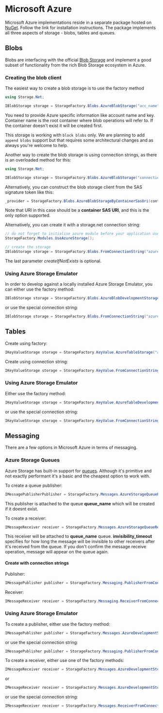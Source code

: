 # Microsoft Azure

Microsoft Azure implementations reside in a separate package hosted on [NuGet](https://www.nuget.org/packages/Storage.Net.Microsoft.Azure/). Follow the link for installation instructions. The package implements all three aspects of storage - blobs, tables and queues.

## Blobs

Blobs are interfacing with the official [Blob Storage](https://azure.microsoft.com/en-gb/services/storage/blobs/) and implement a good subset of functionality from the rich Blob Storage ecosystem in Azure.

### Creating the blob client

The easiest way to create a blob storage is to use the factory method

```csharp
using Storage.Net;

IBlobStorage storage = StorageFactory.Blobs.AzureBlobStorage("acc_name", "acc_key", "container_name");
```

You need to provide Azure specific information like account name and key. Container name is the root container where blob operations will refer to. If the container doesn't exist it will be created first.

This storage is working with `block blobs` only. We are planning to add `append blobs` support but that requires some architectural changes and as always you're welcome to help.

Another way to create the blob storage is using connection strings, as there is an overloaded method for this:

```csharp
using Storage.Net;

IBlobStorage storage = StorageFactory.Blobs.AzureBlobStorage("connection_string", "container_name");
```

Alternatively, you can construct the blob storage client from the SAS signature token like this:

```csharp
_provider = StorageFactory.Blobs.AzureBlobStorageByContainerSasUri(containerSasUri);
```

Note that URI in this case should be a **container SAS URI**, and this is the only option supported.

Alternatively, you can create it with a storage.net connection string:

```csharp
// do not forget to initialise azure module before your application uses connection strings:
StorageFactory.Modules.UseAzureStorage();

// create the storage
IBlobStorage storage = StorageFactory.Blobs.FromConnectionString("azure.blob://account=account_name;container=container_name;key=storage_key;createIfNotExists=false/true");
```

The last parameter *createIfNotExists* is optional.

### Using Azure Storage Emulator

In order to develop against a locally installed Azure Storage Emulator, you can either use the factory method:

```csharp
IBlobStorage storage = StorageFactory.Blobs.AzureBlobDevelopmentStorage();
```

or use the special connection string:

```csharp
IBlobStorage storage = StorageFactory.Blobs.FromConnectionString("azure.blob://development=true");
```

## Tables

Create using factory:

```csharp
IKeyValueStorage storage = StorageFactory.KeyValue.AzureTableStorage("account_name", "account_key");
```

Create using connection string:

```csharp
IKeyValueStorage storage = StorageFactory.KeyValue.FromConnectionString("azure.tables://account=account_name;key=storage_key");
```

### Using Azure Storage Emulator

Either use the factory method:

```csharp
IKeyValueStorage storage = StorageFactory.KeyValue.AzureTableDevelopmentStorage();
```

or use the special connection string:

```csharp
IKeyValueStorage storage = StorageFactory.KeyValue.FromConnectionString("azure.tables://development=true");
```

## Messaging

There are a few options in Microsoft Azure in terms of messaging.

### Azure Storage Queues

Azure Storage has built-in support for [queues](https://docs.microsoft.com/en-us/azure/storage/storage-dotnet-how-to-use-queues). Although it's primitive and not exactly performant it's a basic and the cheapest option to work with.

To create a queue publisher:

```csharp
IMessagePublisherPublisher = StorageFactory.Messages.AzureStorageQueuePublisher("storage_name", "storage_key", "queue_name");
```

This publisher is attached to the queue **queue_name** which will be created if it doesnt exist.

To create a receiver:

```csharp
IMessageReceiver receiver = StorageFactory.Messages.AzureStorageQueueReceiver("storage_name", "storage_key", "queue_name", "invisibility_timeout");
``` 

This receiver will be attached to **queue_name** queue. **invisibility_timeout** specifies for how long the message will be invisible to other receivers after it's received from the queue. If you don't confirm the message receive operation, message will appear on the queue again.

#### Create with connection strings

Publisher:

```csharp
IMessagePublisher publisher = StorageFactory.Messaging.PublisherFromConnectionString("azure.queue://account=account_name;key=account_key;queue=queue_name");
```

Receiver:

```csharp
IMessageReceiver receiver = StorageFactory.Messaging.ReceiverFromConnectionString("azure.queue://account=account_name;key=account_key;queue=queue_name[;invisibility=invisibility_timeout_timespan][;poll=polling_interval_timespan]");
```

### Using Azure Storage Emulator

To create a publisher, either use the factory method:

```csharp
IMessagePublisher publisher = StorageFactory.Messages.AzureDevelopmentStorageQueuePublisher("queue_name");
```

or use the special connection string:

```csharp
IMessagePublisher publisher = StorageFactory.Messaging.PublisherFromConnectionString("azure.queue://development=true;queue=queue_name");
```

To create a receiver, either use one of the factory methods:

```csharp
IMessageReceiver receiver = StorageFactory.Messages.AzureDevelopmentStorageQueueReceiver("queue_name", "invisibility_timeout", "polling_interval");
```

or

```csharp
IMessageReceiver receiver = StorageFactory.Messages.AzureDevelopmentStorageQueueReceiver("queue_name", "invisibility_timeout");
```

or use the special connection string:

```csharp
IMessageReceiver receiver = StorageFactory.Messages.ReceiverFromConnectionString("azure.queue://development=true;queue=queue_name[;invisibility=invisibility_timeout_timespan][;poll=polling_interval_timespan]");
```
